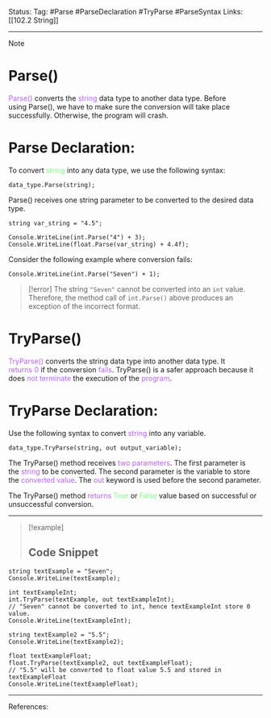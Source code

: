 Status: 
Tag: #Parse #ParseDeclaration #TryParse #ParseSyntax
Links: [[102.2 String]]

---
> [!note] 
>  # Parse()

<font style="color:#b562f9">Parse() </font>converts the <font style="color:#b562f9">string</font> data type to another data type. Before using Parse(), we have to make sure the conversion will take place successfully. Otherwise, the program will crash.


# Parse Declaration:

To convert <font style="color:#81fd83">string</font> into any data type, we use the following syntax: 

``` run-csharp
data_type.Parse(string);
```

Parse() receives one string parameter to be converted to the desired data type.

``` run-csharp
string var_string = "4.5"; 

Console.WriteLine(int.Parse("4") + 3); 
Console.WriteLine(float.Parse(var_string) + 4.4f);
```

Consider the following example where conversion fails:

``` run-csharp
Console.WriteLine(int.Parse("Seven") + 1);
```

> [!error] 
>  The string `"Seven"` cannot be converted into an `int` value. Therefore, the method call of `int.Parse()` above produces an exception of the incorrect format.


# TryParse() 

<font style="color:#b562f9">TryParse()</font> converts the string data type into another data type. It <font style="color:#b562f9">returns 0</font> if the conversion <font style="color:#b562f9">fails</font>. TryParse() is a safer approach because it does <font style="color:#b562f9">not terminate</font> the execution of the <font style="color:#b562f9">program</font>.

# TryParse Declaration:

Use the following syntax to convert <font style="color:#b562f9">string</font> into any variable.

``` run-csharp
data_type.TryParse(string, out output_variable);
```

The TryParse() method receives <font style="color:#b562f9">two parameters</font>. The first parameter is the <font style="color:#b562f9">string</font> to be converted. The second parameter is the variable to store the <font style="color:#b562f9">converted value</font>. The <font style="color:#b562f9">out</font> keyword is used before the second parameter.

The TryParse() method <font style="color:#b562f9">returns</font> <font style="color:#81fd83">True</font> or <font style="color:#81fd83">False</font> value based on successful or unsuccessful conversion.

---
> [!example] 
>  ## Code Snippet

``` run-csharp
string textExample = "Seven"; 
Console.WriteLine(textExample); 

int textExampleInt; 
int.TryParse(textExample, out textExampleInt); 
// "Seven" cannot be converted to int, hence textExampleInt store 0 value. 
Console.WriteLine(textExampleInt); 

string textExample2 = "5.5"; 
Console.WriteLine(textExample2); 

float textExampleFloat; 
float.TryParse(textExample2, out textExampleFloat); 
// "5.5" will be converted to float value 5.5 and stored in textExampleFloat 
Console.WriteLine(textExampleFloat);
```

---
References: